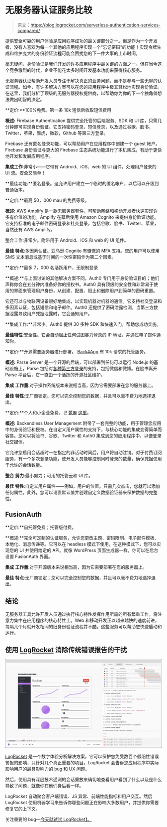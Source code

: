 # 无服务器认证服务比较

> 原文：<https://blog.logrocket.com/serverless-authentication-services-compared/>

提供安全可靠的用户体验是应用程序成功的最关键部分之一。但是作为一个开发者，没有人喜欢为每一个其他的应用程序实现一个“忘记密码”的功能！实现令牌生成和维护庞大的身份验证流程可能会困扰您的下一件大事的上市时间。

毫无疑问，身份验证是我们开发的许多应用程序中最关键的方面之一。但在当今这个竞争激烈的时代，企业不能花太多时间开发基本功能来获得核心服务。

无服务器认证帮助开发人员专注于解决真正的业务问题，而不是参与一些无聊的认证流程。如今，有许多解决方案可以在您的应用程序中极其轻松地实现身份验证。在这里，我们分析了顶级的无服务器授权提供商，以帮助你为你的下一个独角兽想法做出明智的决定。

**定价:**100%免费。第一条 10k 短信后收取短信费用

**概述:** Firebase Authentication 提供完全托管的后端服务、SDK 和 UI 库，只需几分钟即可实现身份验证。它支持密码登录，短信登录，以及通过谷歌，脸书，Twitter，苹果，雅虎，微软，Github 等第三方登录。

Firebase 还有匿名登录功能，可以帮助用户在应用程序中创建一个 guest 帐户。Firebase 身份验证与更大的 Firebase 生态系统功能进行了本机集成，有助于更快地开发和发展应用程序。

**集成工作**:非常小——它带有 Android、iOS、web 的 UI 组件，处理用户登录的 UI 流。安全又简单！

**最佳功能:**匿名登录。这允许用户建立一个临时的匿名帐户，以后可以升级到普通版本。

**定价:**最高 50，000 mau 的免费等级。

**概述:** AWS Amplify 是一款无服务器套件，可帮助网络和移动开发者快速实现许多有价值的功能。Amplify 在幕后使用 Amazon Cognito 来提供身份验证功能。它支持标准的电子邮件密码登录和社交登录，包括谷歌、脸书、Twitter、苹果，当然还有 AWS Amplify。

整合工作:非常少。附带用于 Android、iOS 和 web 的 UI 组件。

**最佳** **特点**:多因素认证。亚马逊 Cognito 有慷慨的 MFA 支持。您的用户可以使用 SMS 文本消息或基于时间的一次性密码作为第二个因素。

**定价:**最多 7，000 名活跃用户，无限制登录

**概述:**与上面讨论的其他解决方案不同，Auth0 专门用于身份验证目的；他们声称你会在五分钟内准备好你的授权书。Auth0 具有顶级的安全性和非常易于使用的界面来管理用户身份，从创建、配置、阻止和删除用户到简单的密码重置。

它还可以与物联网设备很好地集成，以实现机器对机器的通信。它支持社交登录和多因素认证，包括短信和电子邮件。Auth0 还提供了密码泄露检测，当第三方数据泄露导致用户凭据泄露时，它会通知用户。

**集成工作:**非常少。Auth0 提供 30 多种 SDK 和快速入门，帮助您成功实施。

**最佳特性**:安全性。它会自动阻止任何试图暴力登录的 IP 地址，并通过电子邮件通知你。

**定价:**开源需要服务器进行部署。 [Back4App](https://www.back4app.com/parse-pricing) 有 10k 请求的托管服务。

**概述:** Parse Server 是一个开源的后端，可以部署到任何可以运行 Node.js 的基础设施上，Parse 包括对[各种第三方登录](http://docs.parseplatform.org/parse-server/guide/#oauth-and-3rd-party-authentication)的支持，包括微信和微博。在脸书离开 Parse 平台后，它一直由一个活跃的开源社区维护。

**集成** **工作量**:对于操作系统版本来说相当高，因为它需要部署在您的服务器上。

**最佳** **特性**:无厂商锁定。您可以完全控制您的数据，并且可以毫不费力地选择退出。

**定价:**个人和小企业免费。 [P](https://backendless.com/pricing/backendless-cloud/) [蓖麻](https://backendless.com/pricing/backendless-cloud/) [这里](https://backendless.com/pricing/backendless-cloud/)。

**概述:** Backendless User Management 附带了一套完整的功能，用于管理您应用中的身份验证和授权。在自定义用户属性的支持下，与核心功能的集成变得简单而容易。您可以将脸书、谷歌、Twitter 和 Auth0 集成到您的应用程序中，以便登录社交媒体。

它允许您启用会话超时—在指定的非活动时间后，用户将自动注销。对于付费订阅服务，有一个多次登录功能，使开发人员能够控制同时登录的数量，确保凭据仅用于允许的会话数量。

**整合** **努力**:最小努力；可用的托管云和 UI 库。

**最佳** **特性**:自定义用户属性——例如，用户的位置。只需几次点击，您就可以添加任何属性。此外，您可以设置默认值并创建自定义数据验证器来保护数据的完整性。

## FusionAuth

**定价:**自托管免费；托管版付费。

**概述:**完全可定制的认证服务，允许您更改主题、密码限制、电子邮件模板、本地化、消息传递等。它可以在 headless 模式下使用，在这种模式下，您可以实现您的 UI 并使用给定的 API。就像 WordPress 页面生成器一样，你可以在后台设置 FusionAuth 界面。

**集成** **工作量**:对于开源版本来说相当高，因为它需要部署在您的服务器上。

**最佳** **特点**:无厂商锁定；您可以完全控制您的数据，并且可以毫不费力地选择退出。

## 结论

无服务器工具允许开发人员通过执行核心特性发挥作用所需的所有繁重工作，将注意力集中在应用程序的核心特性上。Web 和移动开发正以越来越快的速度前进，每隔几个月就开发相同的旧身份验证流程并不酷。这些服务可以帮助您快速启动和运行。

## 使用 [LogRocket](https://lp.logrocket.com/blg/signup) 消除传统错误报告的干扰

[![LogRocket Dashboard Free Trial Banner](img/d6f5a5dd739296c1dd7aab3d5e77eeb9.png)](https://lp.logrocket.com/blg/signup)

[LogRocket](https://lp.logrocket.com/blg/signup) 是一个数字体验分析解决方案，它可以保护您免受数百个假阳性错误警报的影响，只针对几个真正重要的项目。LogRocket 会告诉您应用程序中实际影响用户的最具影响力的 bug 和 UX 问题。

然后，使用具有深层技术遥测的会话重放来确切地查看用户看到了什么以及是什么导致了问题，就像你在他们身后看一样。

LogRocket 自动聚合客户端错误、JS 异常、前端性能指标和用户交互。然后 LogRocket 使用机器学习来告诉你哪些问题正在影响大多数用户，并提供你需要修复它的上下文。

关注重要的 bug—[今天就试试 LogRocket】。](https://lp.logrocket.com/blg/signup-issue-free)